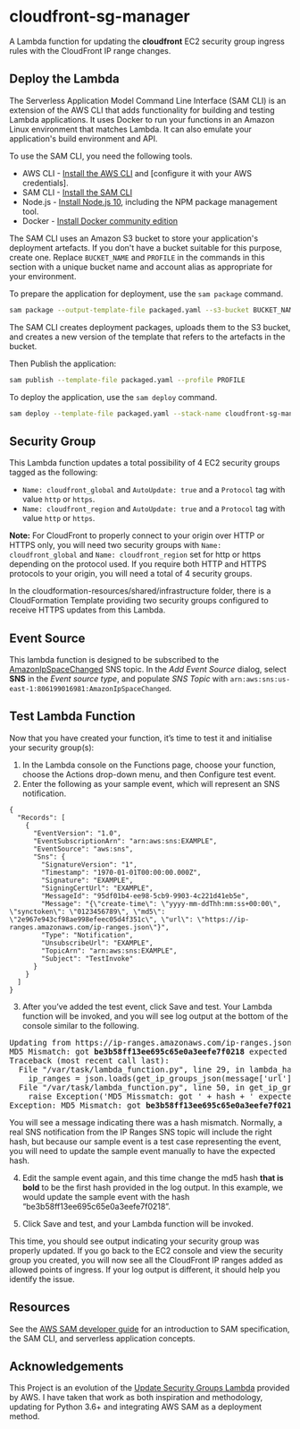 # cloudfront-sg-manager

A Lambda function for updating the **cloudfront** EC2 security group ingress rules
with the CloudFront IP range changes.

## Deploy the Lambda

The Serverless Application Model Command Line Interface (SAM CLI) is an extension of the AWS CLI that adds functionality for building and testing Lambda applications. It uses Docker to run your functions in an Amazon Linux environment that matches Lambda. It can also emulate your application's build environment and API.

To use the SAM CLI, you need the following tools.

* AWS CLI - [Install the AWS CLI](https://docs.aws.amazon.com/cli/latest/userguide/cli-chap-install.html) and [configure it with your AWS credentials].
* SAM CLI - [Install the SAM CLI](https://docs.aws.amazon.com/serverless-application-model/latest/developerguide/serverless-sam-cli-install.html)
* Node.js - [Install Node.js 10](https://nodejs.org/en/), including the NPM package management tool.
* Docker - [Install Docker community edition](https://hub.docker.com/search/?type=edition&offering=community)

The SAM CLI uses an Amazon S3 bucket to store your application's deployment artefacts. If you don't have a bucket suitable for this purpose, create one. Replace `BUCKET_NAME` and `PROFILE` in the commands in this section with a unique bucket name and account alias as appropriate for your environment.

To prepare the application for deployment, use the `sam package` command.

```bash
sam package --output-template-file packaged.yaml --s3-bucket BUCKET_NAME --profile PROFILE
```

The SAM CLI creates deployment packages, uploads them to the S3 bucket, and creates a new version of the template that refers to the artefacts in the bucket.

Then Publish the application:

```bash
sam publish --template-file packaged.yaml --profile PROFILE
```

To deploy the application, use the `sam deploy` command.

```bash
sam deploy --template-file packaged.yaml --stack-name cloudfront-sg-manager --profile PROFILE
```

## Security Group

This Lambda function updates a total possibility of 4 EC2 security groups tagged as the following:
*  `Name: cloudfront_global` and `AutoUpdate: true` and a `Protocol` tag with value `http` or `https`.
*  `Name: cloudfront_region` and `AutoUpdate: true` and a `Protocol` tag with value `http` or `https`.

**Note:** For CloudFront to properly connect to your origin over HTTP or HTTPS only, you will need two security groups with `Name: cloudfront_global` and `Name: cloudfront_region` set for http or https depending on the protocol used. If you require both HTTP and HTTPS protocols to your origin, you will need a total of 4 security groups.

In the cloudformation-resources/shared/infrastructure folder, there is a CloudFormation Template providing two security groups configured to receive HTTPS updates from this Lambda.

## Event Source

This lambda function is designed to be subscribed to the
[AmazonIpSpaceChanged](http://docs.aws.amazon.com/general/latest/gr/aws-ip-ranges.html#subscribe-notifications)
SNS topic. In the _Add Event Source_ dialog, select **SNS** in the *Event source type*, and populate *SNS Topic* with `arn:aws:sns:us-east-1:806199016981:AmazonIpSpaceChanged`.


## Test Lambda Function
Now that you have created your function, it’s time to test it and initialise your security group(s):

1.  In the Lambda console on the Functions page, choose your function, choose the Actions drop-down menu, and then Configure test event.
2.  Enter the following as your sample event, which will represent an SNS notification.

```
{
  "Records": [
    {
      "EventVersion": "1.0",
      "EventSubscriptionArn": "arn:aws:sns:EXAMPLE",
      "EventSource": "aws:sns",
      "Sns": {
        "SignatureVersion": "1",
        "Timestamp": "1970-01-01T00:00:00.000Z",
        "Signature": "EXAMPLE",
        "SigningCertUrl": "EXAMPLE",
        "MessageId": "95df01b4-ee98-5cb9-9903-4c221d41eb5e",
        "Message": "{\"create-time\": \"yyyy-mm-ddThh:mm:ss+00:00\", \"synctoken\": \"0123456789\", \"md5\": \"2e967e943cf98ae998efeec05d4f351c\", \"url\": \"https://ip-ranges.amazonaws.com/ip-ranges.json\"}",
        "Type": "Notification",
        "UnsubscribeUrl": "EXAMPLE",
        "TopicArn": "arn:aws:sns:EXAMPLE",
        "Subject": "TestInvoke"
      }
    }
  ]
}
```
3.  After you’ve added the test event, click Save and test. Your Lambda function will be invoked, and you will see log output at the bottom of the console similar to the following.
<pre>
Updating from https://ip-ranges.amazonaws.com/ip-ranges.json
MD5 Mismatch: got <b>be3b58ff13ee695c65e0a3eefe7f0218</b> expected 2e967e943cf98ae998efeec05d4f351c: Exception
Traceback (most recent call last):
  File "/var/task/lambda_function.py", line 29, in lambda_handler
    ip_ranges = json.loads(get_ip_groups_json(message['url'], message['md5']))
  File "/var/task/lambda_function.py", line 50, in get_ip_groups_json
    raise Exception('MD5 Missmatch: got ' + hash + ' expected ' + expected_hash)
Exception: MD5 Mismatch: got <b>be3b58ff13ee695c65e0a3eefe7f0218</b> expected 2e967e943cf98ae998efeec05d4f351c
</pre>
You will see a message indicating there was a hash mismatch. Normally, a real SNS notification from the IP Ranges SNS topic will include the right hash, but because our sample event is a test case representing the event, you will need to update the sample event manually to have the expected hash.

4.  Edit the sample event again, and this time change the md5 hash **that is bold** to be the first hash provided in the log output. In this example, we would update the sample event with the hash “be3b58ff13ee695c65e0a3eefe7f0218”.


5.  Click Save and test, and your Lambda function will be invoked.

This time, you should see output indicating your security group was properly updated. If you go back to the EC2 console and view the security group you created, you will now see all the CloudFront IP ranges added as allowed points of ingress. If your log output is different, it should help you identify the issue.

## Resources

See the [AWS SAM developer guide](https://docs.aws.amazon.com/serverless-application-model/latest/developerguide/what-is-sam.html) for an introduction to SAM specification, the SAM CLI, and serverless application concepts.

## Acknowledgements

This Project is an evolution of the [Update Security Groups Lambda](https://github.com/aws-samples/aws-cloudfront-samples/tree/master/update_security_groups_lambda) provided by AWS. I have taken that work as both inspiration and methodology, updating for Python 3.6+ and integrating AWS SAM as a deployment method.
